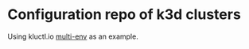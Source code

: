 # Configuration repo of k3d clusters

Using kluctl.io [multi-env](https://kluctl.io/docs/recipes/multi-env/) as an example.


